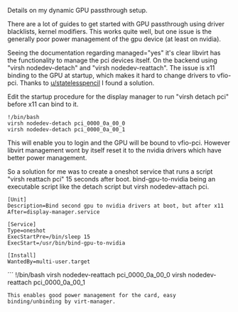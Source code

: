 Details on my dynamic GPU passthrough setup. 

There are a lot of guides to get started with GPU passthrough using driver blacklists, kernel modifiers. This works quite well, but one issue is the generally poor power management of the gpu device (at least on nvidia). 

Seeing the documentation regarding managed="yes" it's clear libvirt has the functionality to manage the pci devices itself. On the backend using "virsh nodedev-detach" and "virsh nodedev-reattach". The issue is x11 binding to the GPU at startup, which makes it hard to change drivers to vfio-pci. Thanks to [u/statelesspencil](https://www.reddit.com/r/VFIO/comments/w3itir/comment/igwph0a/?utm_source=share&utm_medium=web2x&context=3) I found a solution. 

Edit the startup procedure for the display manager to run "virsh detach pci" before x11 can bind to it. 

```
!/bin/bash
virsh nodedev-detach pci_0000_0a_00_0
virsh nodedev-detach pci_0000_0a_00_1
```

This will enable you to login and the GPU will be bound to vfio-pci. However libvirt management wont by itself reset it to the nvidia drivers which have better power management. 

So a solution for me was to create a oneshot service that runs a script "virsh reattach pci" 15 seconds after boot. bind-gpu-to-nvidia being an executable script like the detach script but virsh nodedev-attach pci.

```
[Unit]
Description=Bind second gpu to nvidia drivers at boot, but after x11
After=display-manager.service

[Service]
Type=oneshot
ExecStartPre=/bin/sleep 15
ExecStart=/usr/bin/bind-gpu-to-nvidia

[Install]
WantedBy=multi-user.target
```

´´´
!/bin/bash
virsh nodedev-reattach pci_0000_0a_00_0
virsh nodedev-reattach pci_0000_0a_00_1
```
This enables good power management for the card, easy binding/unbinding by virt-manager.  
